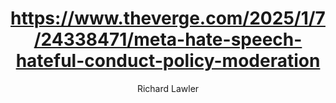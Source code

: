 ---
layout: post
title: "https://www.theverge.com/2025/1/7/24338471/meta-hate-speech-hateful-conduct-policy-moderation"
link: "Here are some of the horrible things that you can now say on Instagram and Facebook"
author: "Richard Lawler"
published_date: "08/01/2025"
description: "Meta’s policy changes allow calling gay and trans people ‘mentally ill’ while removing a ban on referring to women as ‘household objects."
language: "en"
categories: 
   - Liens
tags: "facebook instagram meta éthique"
og-tags: "facebook instagram meta éthique"
permalink: /:categories/:year/:month/:day/:title/
---